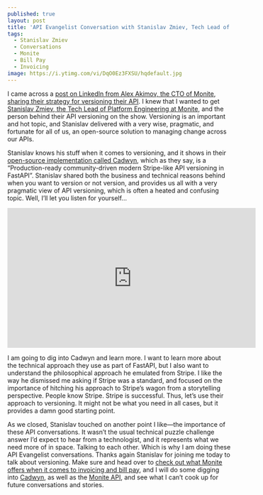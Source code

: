 ```yaml
---
published: true
layout: post
title: 'API Evangelist Conversation with Stanislav Zmiev, Tech Lead of Platform Engineering at Monite'
tags:
  - Stanislav Zmiev
  - Conversations
  - Monite
  - Bill Pay
  - Invoicing
image: https://i.ytimg.com/vi/DqO0Ez3FXSU/hqdefault.jpg
---
```

I came across a [post on LinkedIn from Alex Akimov, the CTO of Monite, sharing their strategy for versioning their API](https://www.linkedin.com/feed/update/urn:li:activity:7234906102880964608/). I knew that I wanted to get [Stanislav Zmiev, the Tech Lead of Platform Engineering at Monite](https://www.linkedin.com/in/zmievsa/), and the person behind their API versioning on the show. Versioning is an important and hot topic, and Stanislav delivered with a very wise, pragmatic, and fortunate for all of us, an open-source solution to managing change across our APIs.

Stanislav knows his stuff when it comes to versioning, and it shows in their [open-source implementation called Cadwyn](https://docs.cadwyn.dev/), which as they say, is a “Production-ready community-driven modern Stripe-like API versioning in FastAPI”. Stanislav shared both the business and technical reasons behind when you want to version or not version, and provides us all with a very pragmatic view of API versioning, which is often a heated and confusing topic. Well, I’ll let you listen for yourself...

<center><iframe width="560" height="315" src="https://www.youtube.com/embed/DqO0Ez3FXSU?si=q8iAgyStGPRy-kbk" title="YouTube video player" frameborder="0" allow="accelerometer; autoplay; clipboard-write; encrypted-media; gyroscope; picture-in-picture; web-share" referrerpolicy="strict-origin-when-cross-origin" allowfullscreen></iframe></center>

I am going to dig into Cadwyn and learn more. I want to learn more about the technical approach they use as part of FastAPI, but I also want to understand the philosophical approach he emulated from Stripe. I like the way he dismissed me asking if Stripe was a standard, and focused on the importance of hitching his approach to Stripe’s wagon from a storytelling perspective. People know Stripe. Stripe is successful. Thus, let’s use their approach to versioning. It might not be what you need in all cases, but it provides a damn good starting point.

As we closed, Stanislav touched on another point I like—the importance of these API conversations. It wasn’t the usual technical puzzle challenge answer I’d expect to hear from a technologist, and it represents what we need more of in space. Talking to each other. Which is why I am doing these API Evangelist conversations. Thanks again Stanislav for joining me today to talk about versioning. Make sure and head over to [check out what Monite offers when it comes to invoicing and bill pay](https://monite.com/), and I will do some digging into [Cadwyn](https://github.com/zmievsa/cadwyn), as well as the [Monite API](https://docs.monite.com/), and see what I can’t cook up for future conversations and stories.